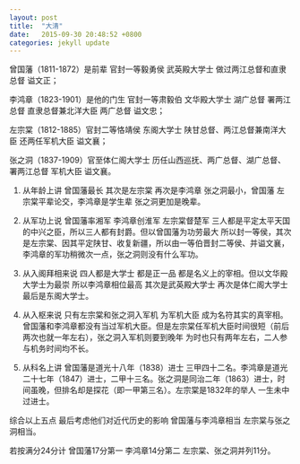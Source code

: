 ```yaml
---
layout: post
title:  "大清"
date:   2015-09-30 20:48:52 +0800
categories: jekyll update
---
```


曾国藩（1811-1872）是前辈 官封一等毅勇侯 武英殿大学士 做过两江总督和直隶总督 谥文正；

李鸿章（1823-1901）是他的门生 官封一等肃毅伯 文华殿大学士 湖广总督 署两江总督 直隶总督兼北洋大臣 两广总督 谥文忠；

左宗棠（1812-1885）官封二等恪靖侯 东阁大学士 陕甘总督、两江总督兼南洋大臣 还两任军机大臣 谥文襄；

张之洞（1837-1909）官至体仁阁大学士 历任山西巡抚、两广总督、湖广总督、署两江总督 军机大臣 谥文襄。


1. 从年龄上讲 曾国藩最长 其次是左宗棠 再次是李鸿章 张之洞最小，曾国藩 左宗棠平辈论交，李鸿章是学生辈 张之洞更加是晚辈。

2. 从军功上说 曾国藩率湘军 李鸿章创淮军 左宗棠督楚军 三人都是平定太平天国的中兴之臣，所以三人都有封爵。但以曾国藩为功劳最大 所以封一等侯，其次是左宗棠、因其平定陕甘、收复新疆，所以由一等伯晋封二等侯、并谥文襄，李鸿章的军功稍微次一点，张之洞则没有什么军功。

3. 从入阁拜相来说 四人都是大学士 都是正一品 都是名义上的宰相。但以文华殿大学士为最崇 所以李鸿章相位最高 其次是武英殿大学士 再次是体仁阁大学士 最后是东阁大学士。

4. 从入枢来说 只有左宗棠和张之洞入军机 为军机大臣 成为名符其实的真宰相。曾国藩和李鸿章都没有当过军机大臣。但是左宗棠任军机大臣时间很短（前后两次也就一年左右），张之洞入军机则要到晚年 为时也只有两年左右，二人参与机务时间均不长。

5. 从科名上讲 曾国藩是道光十八年（1838）进士 三甲四十二名。李鸿章是道光二十七年（1847）进士，二甲十三名。张之洞是同治二年（1863）进士，时间虽晚，但排名却是探花（即一甲第三名）。左宗棠是1832年的举人 一生未中过进士。

综合以上五点 最后考虑他们对近代历史的影响 曾国藩与李鸿章相当 左宗棠与张之洞相当。


若按满分24分计 曾国藩17分第一 李鸿章14分第二 左宗棠、张之洞并列11分。
